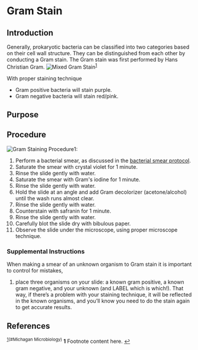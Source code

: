 # Gram Stain

## Introduction

Generally, prokaryotic bacteria can be classified into two categories based on their cell wall structure. They can be distinguished from each other by conducting a Gram stain. The Gram stain was first performed by Hans Christian Gram.
![Mixed Gram Stain](https://commons.wikimedia.org/wiki/File:Gram_stain_01.jpg#/media/File:Gram_stain_01.jpg)<sup id="a1">[1](#f1)</sup>

With proper staining technique
- Gram positive bacteria will stain purple.
- Gram negative bacteria will stain red/pink.

## Purpose

## Procedure

![Gram Staining Procedure](https://commons.wikimedia.org/wiki/File:Gram_Stain_Procedure.png#/media/File:Gram_Stain_Procedure.png)<a name="myfootnote1">1</a>:

1. Perform a bacterial smear, as discussed in the [bacterial smear protocol](SMEAR.md).
2. Saturate the smear with crystal violet for 1 minute.
3. Rinse the slide gently with water.
4. Saturate the smear with Gram's iodine for 1 minute.
5. Rinse the slide gently with water.
6. Hold the slide at an angle and add Gram decolorizer (acetone/alcohol) until the wash runs almost clear.
7. Rinse the slide gently with water.
8. Counterstain with safranin for 1 minute.
9. Rinse the slide gently with water.
10. Carefully blot the slide dry with bibulous paper.
11. Observe the slide under the microscope, using proper microscope technique.

### Supplemental Instructions

When making a smear of an unknown organism to Gram stain it is important to control for mistakes,

1. place three organisms on your slide: a known gram positive, a known gram negative, and your unknown (and LABEL which is which!). That way, if there’s a problem with your staining technique, it will be reflected in the known organisms, and you’ll know you need to do the stain again to get accurate results.

## References
<sup>[1](https://commons.wikimedia.org/wiki/File:Gram_Stain_Procedure.png)(#Michagan Microbiology)</sup>
<b id="f1">1</b> Footnote content here. [↩](#a1)
